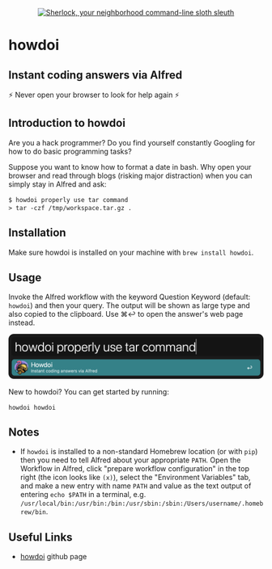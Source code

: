 <p align="center">
    <a href="https://pypi.python.org/pypi/howdoi">
        <img src="https://www.dropbox.com/s/dk13iy2uoufdwr7/HowDoIcolor512.png?raw=1" alt="Sherlock, your neighborhood command-line sloth sleuth" />
    </a>
</p>

# howdoi

## Instant coding answers via Alfred

⚡ Never open your browser to look for help again ⚡

## Introduction to howdoi

Are you a hack programmer? Do you find yourself constantly Googling for
how to do basic programming tasks?

Suppose you want to know how to format a date in bash. Why open your
browser and read through blogs (risking major distraction) when you can
simply stay in Alfred and ask:

    $ howdoi properly use tar command
    > tar -czf /tmp/workspace.tar.gz .

## Installation

Make sure howdoi is installed on your machine with `brew install howdoi`.

## Usage

Invoke the Alfred workflow with the keyword Question Keyword (default: `howdoi`) and then your query. The output will be shown as large type and also copied to the clipboard. Use ⌘↩ to open the answer's web page instead.

![Typing the howdoi query](images/howdoi-alfred-window.png)

New to howdoi? You can get started by running:

    howdoi howdoi

## Notes

- If `howdoi` is installed to a non-standard Homebrew location (or with `pip`) then you need to tell Alfred about your appropriate `PATH`. Open the Workflow in Alfred, click "prepare workflow configuration" in the top right (the icon looks like `(x)`), select the "Environment Variables" tab, and make a new entry with name `PATH` and value as the text output of entering `echo $PATH` in a terminal, e.g. `/usr/local/bin:/usr/bin:/bin:/usr/sbin:/sbin:/Users/username/.homebrew/bin`.

## Useful Links

- [howdoi](https://github.com/gleitz/howdoi/) github page
